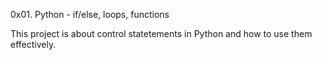 0x01. Python - if/else, loops, functions

This project is about control statetements in Python and how to use them effectively.
